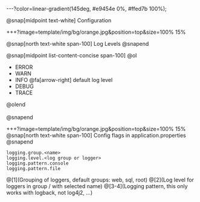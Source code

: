 ---?color=linear-gradient(145deg, #e9454e 0%, #ffed7b 100%);

@snap[midpoint text-white]
Configuration

+++?image=template/img/bg/orange.jpg&position=top&size=100% 15%

@snap[north text-white span-100]
Log Levels
@snapend

@snap[midpoint list-content-concise span-100]
@ol

- ERROR
- WARN
- INFO @fa[arrow-right] default log level
- DEBUG
- TRACE

@olend
<br><br>
@snapend

+++?image=template/img/bg/orange.jpg&position=top&size=100% 15%
@snap[north text-white span-100]
Config flags in application.properties
@snapend

```plain
logging.group.<name>
logging.level.<log group or logger>
logging.pattern.console
logging.pattern.file
```

@[1](Grouping of loggers, default groups: web, sql, root)
@[2](Log level for loggers in group / with selected name)
@[3-4](Logging pattern, this only works with logback, not log4j2, ...)